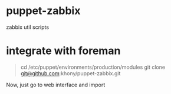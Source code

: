 puppet-zabbix
===========
zabbix util scripts

integrate with foreman
=====

> cd /etc/puppet/environments/production/modules
> git clone git@github.com:khony/puppet-zabbix.git

Now, just go to web interface and import
